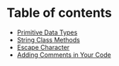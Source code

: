 # Table of contents

* [Primitive Data Types](README.md)
* [String Class Methods](string-class-methods.md)
* [Escape Character](escape-character.md)
* [Adding Comments in Your Code](adding-comments-in-your-code.md)
